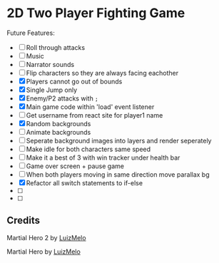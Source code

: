 # 2D Two Player Fighting Game

Future Features:

- [ ] Roll through attacks
- [ ] Music
- [ ] Narrator sounds
- [ ] Flip characters so they are always facing eachother
- [x] Players cannot go out of bounds
- [x] Single Jump only
- [x] Enemy/P2 attacks with `;`
- [x] Main game code within 'load' event listener
- [ ] Get username from react site for player1 name
- [x] Random backgrounds
- [ ] Animate backgrounds
- [ ] Seperate background images into layers and render seperately
- [ ] Make idle for both characters same speed
- [ ] Make it a best of 3 with win tracker under health bar
- [ ] Game over screen + pause game
- [ ] When both players moving in same direction move parallax bg
- [x] Refactor all switch statements to if-else
- [ ]
- [ ]

## Credits

Martial Hero 2 by [LuizMelo](https://luizmelo.itch.io/martial-hero-2)

Martial Hero by [LuizMelo](https://luizmelo.itch.io/martial-hero)
